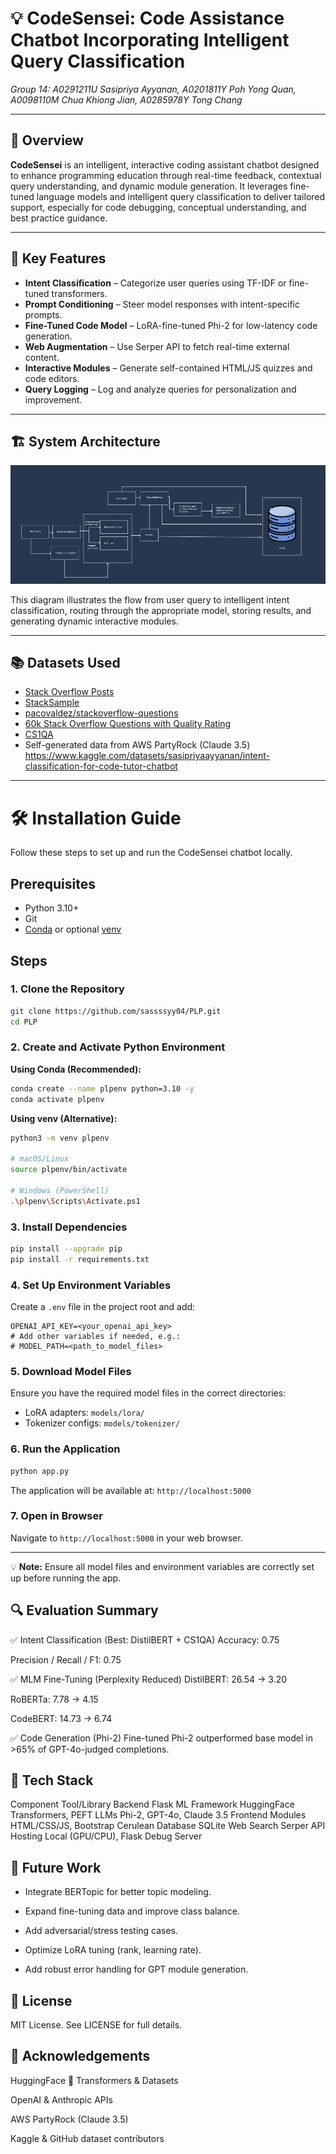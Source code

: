 # 💡 CodeSensei: Code Assistance Chatbot Incorporating Intelligent Query Classification

_Group 14: A0291211U Sasipriya Ayyanan, A0201811Y Poh Yong Quan, A0098110M Chua Khiong Jian, A0285978Y Tong Chang_

---

## 🚀 Overview

**CodeSensei** is an intelligent, interactive coding assistant chatbot designed to enhance programming education through real-time feedback, contextual query understanding, and dynamic module generation. It leverages fine-tuned language models and intelligent query classification to deliver tailored support, especially for code debugging, conceptual understanding, and best practice guidance.

---

## 🧠 Key Features

- **Intent Classification** – Categorize user queries using TF-IDF or fine-tuned transformers.
- **Prompt Conditioning** – Steer model responses with intent-specific prompts.
- **Fine-Tuned Code Model** – LoRA-fine-tuned Phi-2 for low-latency code generation.
- **Web Augmentation** – Use Serper API to fetch real-time external content.
- **Interactive Modules** – Generate self-contained HTML/JS quizzes and code editors.
- **Query Logging** – Log and analyze queries for personalization and improvement.

---
## 🏗️ System Architecture

![CodeSensei System Architecture](./images/architecture.png)

This diagram illustrates the flow from user query to intelligent intent classification, routing through the appropriate model, storing results, and generating dynamic interactive modules.

---

## 📚 Datasets Used

- [Stack Overflow Posts](https://huggingface.co/datasets/mikex86/stackoverflow-posts)
- [StackSample](https://www.kaggle.com/datasets/stackoverflow/stacksample)
- [pacovaldez/stackoverflow-questions](https://huggingface.co/datasets/pacovaldez/stackoverflow-questions)
- [60k Stack Overflow Questions with Quality Rating](https://www.kaggle.com/datasets/imoore/60k-stack-overflow-questions-with-quality-rate)
- [CS1QA](https://github.com/cyoon47/CS1QA)
- Self-generated data from AWS PartyRock (Claude 3.5) https://www.kaggle.com/datasets/sasipriyaayyanan/intent-classification-for-code-tutor-chatbot

---

<!-- Canvas Notice: You can view this installation guide file in the Canvas sidebar under 'Installation' -->
# 🛠️ Installation Guide

Follow these steps to set up and run the CodeSensei chatbot locally.

## Prerequisites

- Python 3.10+
- Git
- [Conda](https://docs.conda.io/) or optional [venv](https://docs.python.org/3/library/venv.html)

## Steps

### 1. Clone the Repository
```bash
git clone https://github.com/sassssyy04/PLP.git
cd PLP
```

### 2. Create and Activate Python Environment

**Using Conda (Recommended):**
```bash
conda create --name plpenv python=3.10 -y
conda activate plpenv
```

**Using venv (Alternative):**
```bash
python3 -m venv plpenv

# macOS/Linux
source plpenv/bin/activate

# Windows (PowerShell)
.\plpenv\Scripts\Activate.ps1
```

### 3. Install Dependencies
```bash
pip install --upgrade pip
pip install -r requirements.txt
```

### 4. Set Up Environment Variables
Create a `.env` file in the project root and add:
```dotenv
OPENAI_API_KEY=<your_openai_api_key>
# Add other variables if needed, e.g.:
# MODEL_PATH=<path_to_model_files>
```

### 5. Download Model Files
Ensure you have the required model files in the correct directories:
- LoRA adapters: `models/lora/`
- Tokenizer configs: `models/tokenizer/`

### 6. Run the Application
```bash
python app.py
```
The application will be available at: `http://localhost:5000`

### 7. Open in Browser
Navigate to `http://localhost:5000` in your web browser.

---

💡 **Note:** Ensure all model files and environment variables are correctly set up before running the app.


## 🔍 Evaluation Summary
✅ Intent Classification (Best: DistilBERT + CS1QA)
Accuracy: 0.75

Precision / Recall / F1: 0.75

✅ MLM Fine-Tuning (Perplexity Reduced)
DistilBERT: 26.54 → 3.20

RoBERTa: 7.78 → 4.15

CodeBERT: 14.73 → 6.74

✅ Code Generation (Phi-2)
Fine-tuned Phi-2 outperformed base model in >65% of GPT-4o-judged completions.

## 🧰 Tech Stack
Component	Tool/Library
Backend	Flask
ML Framework	HuggingFace Transformers, PEFT
LLMs	Phi-2, GPT-4o, Claude 3.5
Frontend Modules	HTML/CSS/JS, Bootstrap Cerulean
Database	SQLite
Web Search	Serper API
Hosting	Local (GPU/CPU), Flask Debug Server

## 🔄 Future Work
- Integrate BERTopic for better topic modeling.

- Expand fine-tuning data and improve class balance.

- Add adversarial/stress testing cases.

- Optimize LoRA tuning (rank, learning rate).

- Add robust error handling for GPT module generation.

## 📜 License
MIT License. See LICENSE for full details.

## 🙏 Acknowledgements
HuggingFace 🤗 Transformers & Datasets

OpenAI & Anthropic APIs

AWS PartyRock (Claude 3.5)

Kaggle & GitHub dataset contributors


